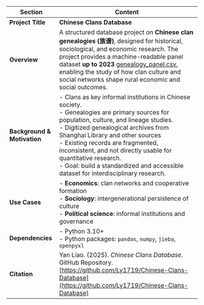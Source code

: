 | Section                     | Content                                                                                                                                                                                                                                                                                                                                                                                                                 |
| --------------------------- |-------------------------------------------------------------------------------------------------------------------------------------------------------------------------------------------------------------------------------------------------------------------------------------------------------------------------------------------------------------------------------------------------------------------------|
| **Project Title**           | **Chinese Clans Database**                                                                                                                                                                                                                                                                                                                                                                                              |
| **Overview**                | A structured database project on **Chinese clan genealogies (族谱)**, designed for historical, sociological, and economic research. The project provides a machine-readable panel dataset **up to 2023** [genealogy_panel.csv](genealogy_panel.csv), enabling the study of how clan culture and social networks shape rural economic and social outcomes.                                                                 |
| **Background & Motivation** | - Clans as key informal institutions in Chinese society.<br>- Genealogies are primary sources for population, culture, and lineage studies.<br>- Digitized genealogical archives from Shanghai Library and other sources <br>- Existing records are fragmented, inconsistent, and not directly usable for quantitative research.<br>- Goal: build a standardized and accessible dataset for interdisciplinary research. |
| **Use Cases**               | -  **Economics**: clan networks and cooperative formation<br>- **Sociology**: intergenerational persistence of culture<br>- **Political science**: informal institutions and governance                                                                                                                                                                                                                                 | |
| **Dependencies**            | - Python 3.10+<br>- Python packages: `pandas`, `numpy`, `jieba`, `openpyxl`                                                                                                                                                                                                                                                                                                                                             |
| **Citation**                | Yan Liao. (2025). *Chinese Clans Database*. GitHub Repository. [https://github.com/Ly1719/Chinese-Clans-Database](https://github.com/Ly1719/Chinese-Clans-Database)                                                                                                                                                                                                                                                     |
